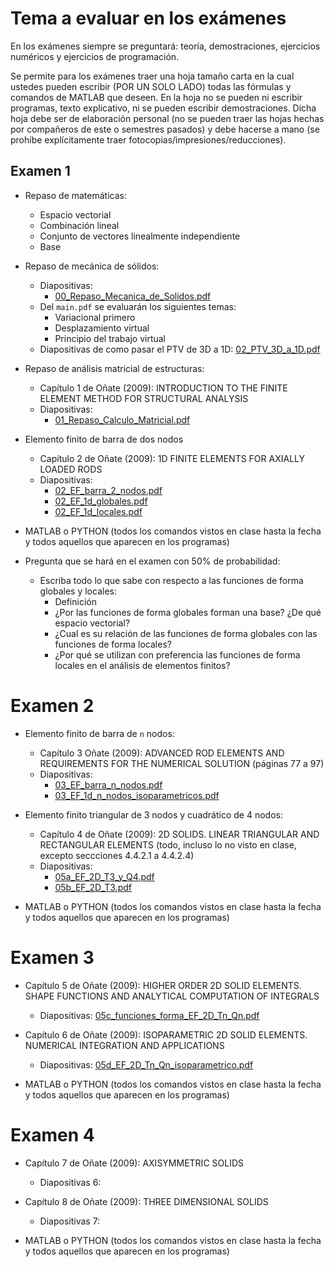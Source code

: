 # Tema a evaluar en los exámenes

En los exámenes siempre se preguntará: teoría, demostraciones, ejercicios numéricos y ejercicios de programación.

Se permite para los exámenes traer una hoja tamaño carta en la cual ustedes pueden escribir (POR UN SOLO LADO) todas las fórmulas y comandos de MATLAB que deseen. En la hoja no se pueden ni escribir programas, texto explicativo, ni se pueden escribir demostraciones. Dicha hoja debe ser de elaboración personal (no se pueden traer las hojas hechas por compañeros de este o semestres pasados) y debe hacerse a mano (se prohíbe explícitamente traer fotocopias/impresiones/reducciones).


## Examen 1
* Repaso de matemáticas:
  * Espacio vectorial
  * Combinación lineal
  * Conjunto de vectores linealmente independiente
  * Base

* Repaso de mecánica de sólidos:
  * Diapositivas: 
     * [00_Repaso_Mecanica_de_Solidos.pdf](../diapositivas/00_Repaso_Mecanica_de_Solidos.pdf)
  * Del `main.pdf` se evaluarán los siguientes temas:
     * Variacional primero
     * Desplazamiento virtual
     * Principio del trabajo virtual
  * Diapositivas de como pasar el PTV de 3D a 1D: [02_PTV_3D_a_1D.pdf](../diapositivas/02_PTV_3D_a_1D.pdf)

* Repaso de análisis matricial de estructuras: 
  * Capítulo 1 de Oñate (2009): INTRODUCTION TO THE FINITE ELEMENT METHOD FOR STRUCTURAL ANALYSIS
  * Diapositivas:
     * [01_Repaso_Calculo_Matricial.pdf](../diapositivas/01_Repaso_Calculo_Matricial.pdf)

* Elemento finito de barra de dos nodos
  * Capítulo 2 de Oñate (2009): 1D FINITE ELEMENTS FOR AXIALLY LOADED RODS
  * Diapositivas: 
     * [02_EF_barra_2_nodos.pdf](../diapositivas/02_EF_barra_2_nodos.pdf)
     * [02_EF_1d_globales.pdf](../diapositivas/02_EF_1d_globales.pdf)
     * [02_EF_1d_locales.pdf](../diapositivas/02_EF_1d_locales.pdf)

* MATLAB o PYTHON (todos los comandos vistos en clase hasta la fecha y todos aquellos que aparecen en los programas)

* Pregunta que se hará en el examen con 50% de probabilidad: 
   * Escriba todo lo que sabe con respecto a las funciones de forma globales y locales:
     * Definición
     * ¿Por las funciones de forma globales forman una base? ¿De qué espacio vectorial?
     * ¿Cual es su relación de las funciones de forma globales con las funciones de forma locales?
     * ¿Por qué se utilizan con preferencia las funciones de forma locales en el análisis de elementos finitos?

# Examen 2
* Elemento finito de barra de `n` nodos:
  * Capítulo 3 Oñate (2009): ADVANCED ROD ELEMENTS AND REQUIREMENTS FOR THE NUMERICAL SOLUTION (páginas 77 a 97)
  * Diapositivas: 
     * [03_EF_barra_n_nodos.pdf](../diapositivas/03_EF_barra_n_nodos.pdf)
     * [03_EF_1d_n_nodos_isoparametricos.pdf](../diapositivas/03_EF_1d_n_nodos_isoparametricos.pdf)

* Elemento finito triangular de 3 nodos y cuadrático de 4 nodos:
  * Capítulo 4 de Oñate (2009): 2D SOLIDS. LINEAR TRIANGULAR AND RECTANGULAR ELEMENTS (todo, incluso lo no visto en clase, excepto seccciones 4.4.2.1 a 4.4.2.4)
  * Diapositivas:
     * [05a_EF_2D_T3_y_Q4.pdf](../diapositivas/05a_EF_2D_T3_y_Q4.pdf)
     * [05b_EF_2D_T3.pdf](../diapositivas/05b_EF_2D_T3.pdf)

* MATLAB o PYTHON (todos los comandos vistos en clase hasta la fecha y todos aquellos que aparecen en los programas)

# Examen 3
* Capítulo 5 de Oñate (2009): HIGHER ORDER 2D SOLID ELEMENTS. SHAPE FUNCTIONS AND ANALYTICAL COMPUTATION OF INTEGRALS
  * Diapositivas: [05c_funciones_forma_EF_2D_Tn_Qn.pdf](../diapositivas/05c_funciones_forma_EF_2D_Tn_Qn.pdf)

* Capítulo 6 de Oñate (2009): ISOPARAMETRIC 2D SOLID ELEMENTS. NUMERICAL INTEGRATION AND APPLICATIONS 
  * Diapositivas: [05d_EF_2D_Tn_Qn_isoparametrico.pdf](../diapositivas/05d_EF_2D_Tn_Qn_isoparametrico.pdf)

* MATLAB o PYTHON (todos los comandos vistos en clase hasta la fecha y todos aquellos que aparecen en los programas)

# Examen 4
* Capítulo 7 de Oñate (2009): AXISYMMETRIC SOLIDS
  * Diapositivas 6:

* Capítulo 8 de Oñate (2009): THREE DIMENSIONAL SOLIDS
  * Diapositivas 7:

* MATLAB o PYTHON (todos los comandos vistos en clase hasta la fecha y todos aquellos que aparecen en los programas)
